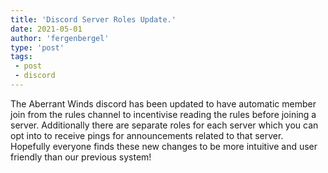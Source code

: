 ```yaml
---
title: 'Discord Server Roles Update.'
date: 2021-05-01
author: 'fergenbergel'
type: 'post'
tags: 
 - post
 - discord
---
```


The Aberrant Winds discord has been updated to have automatic member join from the rules channel to incentivise reading the rules before joining a server. Additionally there are separate roles for each server which you can opt into to receive pings for announcements related to that server. Hopefully everyone finds these new changes to be more intuitive and user friendly than our previous system!